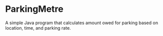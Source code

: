 # ParkingMetre
A simple Java program that calculates amount owed for parking based on location, time, and parking rate. 
